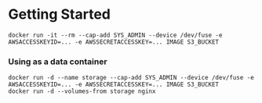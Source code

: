 # Getting Started

```
docker run -it --rm --cap-add SYS_ADMIN --device /dev/fuse -e AWSACCESSKEYID=... -e AWSSECRETACCESSKEY=... IMAGE S3_BUCKET
```


### Using as a data container

```
docker run -d --name storage --cap-add SYS_ADMIN --device /dev/fuse -e AWSACCESSKEYID=... -e AWSSECRETACCESSKEY=... IMAGE S3_BUCKET
docker run -d --volumes-from storage nginx
```
